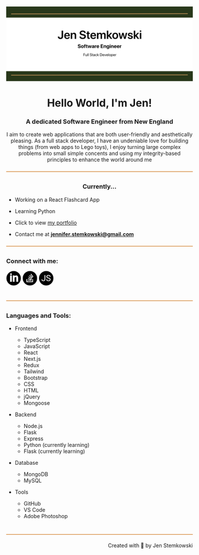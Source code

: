 ![logo](readme-banner.jpg)

<h1 align="center">Hello World, I'm Jen!</h1>
<h3 align="center">A dedicated Software Engineer from New England</h3>
<p align="center">I aim to create web applications that are both user-friendly and aesthetically pleasing.  As a full stack developer, I have an undeniable love for building things (from web apps to Lego toys), I enjoy turning large complex problems into small simple concents and using my integrity-based principles to enhance the world around me</p>

<img align="center" src="https://github.com/jenstem/jenstem/blob/main/goldbar.jpg" alt="goldbar" height="2" width="900"/>

<h3 align="center">Currently...</h3>

- Working on a React Flashcard App

- Learning Python

- Click to view [my portfolio](https://main--elegant-manatee-16206a.netlify.app/)

- Contact me at **jennifer.stemkowski@gmail.com**

<img align="center" src="https://github.com/jenstem/jenstem/blob/main/goldbar.jpg" alt="goldbar" height="2" width="900"/>

<br>
<h3 align="left">Connect with me:</h3>
<p align="left">
<a href="https://www.linkedin.com/in/jennifer-s-913445265/" target="blank"><img align="center" src="https://github.com/jenstem/jenstem/blob/main/linkedInIcon.png" alt="LinkedIn" height="40" width="40" /></a>
<a href="https://stackoverflow.com/users/22820388/astranova" target="blank"><img align="center" src="https://github.com/jenstem/jenstem/blob/main/stackoverflowIcon.png" alt="Stack Overflow" height="40" width="40" /></a>
<a href="https://stackoverflow.com/users/22820388/astranova" target="blank"><img align="center" src="https://github.com/jenstem/jenstem/blob/main/portfolioIcon.png" alt="My Portfolio" height="40" width="40" /></a>
</p>
<br>

<img align="center" src="https://github.com/jenstem/jenstem/blob/main/goldbar.jpg" alt="goldbar" height="2" width="900"/>

<h3 align="left">Languages and Tools:</h3>

- Frontend
    - TypeScript
    - JavaScript
    - React
    - Next.js
    - Redux
    - Tailwind
    - Bootstrap
    - CSS
    - HTML
    - jQuery
    - Mongoose


- Backend
    - Node.js
    - Flask
    - Express
    - Python (currently learning)
    - Flask (currently learning)


- Database
    - MongoDB
    - MySQL


- Tools
    - GitHub
    - VS Code
    - Adobe Photoshop


<br>
<img align="center" src="https://github.com/jenstem/jenstem/blob/main/goldbar.jpg" alt="goldbar" height="2" width="900"/>

<p align="right" > Created with 💚 by Jen Stemkowski</a></p>
